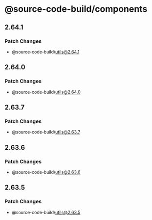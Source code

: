 # @source-code-build/components

## 2.64.1

### Patch Changes

- @source-code-build/utils@2.64.1

## 2.64.0

### Patch Changes

- @source-code-build/utils@2.64.0

## 2.63.7

### Patch Changes

- @source-code-build/utils@2.63.7

## 2.63.6

### Patch Changes

- @source-code-build/utils@2.63.6

## 2.63.5

### Patch Changes

- @source-code-build/utils@2.63.5
